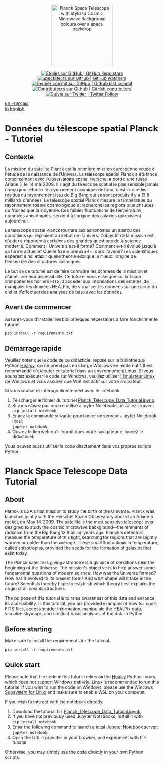 <p align="center">
    <a href="https://www.asc-csa.gc.ca/eng/satellites/planck/">
        <img alt="Planck Space Telescope with stylized Cosmic Microwave Background colours over a space backdrop" src="https://www.asc-csa.gc.ca/images/satellites/planck/planck-animation.jpg" height="200">
    </a>
</p>

<p align="center">
 <a href="#stars">
  <img alt="Étoiles sur GitHub | GitHub Repo stars" src="https://img.shields.io/github/stars/asc-csa/Planck-Telescope-Data-Tutorial">
 </a>
 <a href="#watchers">
  <img alt="Spectateurs sur Github | GitHub watchers" src="https://img.shields.io/github/watchers/asc-csa/Planck-Telescope-Data-Tutorial">
 </a>
 <a href="https://github.com/asc-csa/Planck-Telescope-Data-Tutorial/tree/main/commits/main">
  <img alt="Dernier commit sur GitHub | GitHub last commit" src="https://img.shields.io/github/last-commit/asc-csa/Planck-Telescope-Data-Tutorial">
 </a>
 <a href="https://github.com/asc-csa/Planck-Telescope-Data-Tutorial/tree/main/graphs/contributors">
  <img alt="Contributeurs sur GitHub | GitHub contributors" src="https://img.shields.io/github/contributors/asc-csa/Planck-Telescope-Data-Tutorial">
 </a>
 <a href="https://twitter.com/intent/follow?screen_name=csa_asc">
  <img alt="Suivre sur Twitter | Twitter Follow" src="https://img.shields.io/twitter/follow/csa_asc?style=social">
 </a>
</p>

[En Français](#Donnees-télescope-spatial-Planck-Tutoriel)  
[In English](#Planck-Space-Telescope-Data-Tutorial)    

# Données du télescope spatial Planck - Tutoriel

## Contexte
La mission du satellite Planck est la première mission européenne vouée à l'étude de la naissance de l'Univers. Le télescope spatial Planck a été lancé conjointement avec l'Observatoire spatial Herschel à bord d'une fusée Ariane 5, le 14 mai 2009. Il s'agit du télescope spatial le plus sensible jamais conçu pour étudier le rayonnement cosmique de fond, c'est-à-dire les résidus du rayonnement issu du Big Bang qui se sont produits il y a 13,8 milliards d'années. Le télescope spatial Planck mesure la température du rayonnement fossile cosmologique et recherche les régions plus chaudes ou froides que la moyenne. Ces faibles fluctuations de température, nommées anisotropies, seraient à l'origine des galaxies qui existent aujourd'hui.

Le télescope spatial Planck fournira aux astronomes un aperçu des conditions qui régnaient au début de l'Univers. L'objectif de la mission est d'aider à répondre à certaines des grandes questions de la science moderne. Comment l'Univers s'est-il formé? Comment a-t-il évolué jusqu'à sa forme actuelle? Quelle forme prendra-t-il dans l'avenir? Les scientifiques espèrent ainsi établir quelle théorie explique le mieux l'origine de l'ensemble des structures cosmiques.

Le but de ce tutoriel est de faire connaître les données de la mission et d’améliorer leur accessibilité. Ce tutoriel vous enseigne sur la façon d’importer les fichiers FITS, d’accéder aux informations des entêtes, de manipuler les données HEALPix, de visualiser les données sur une carte du ciel et d’effectuer des analyses de base avec les données.

## Avant de commencer

Assurez-vous d'installer les bibliothèques nécessaires à faire fonctionner le tutoriel.

```
pip install -r requirements.txt
```

## Démarrage rapide

Veuillez noter que le code de ce didacticiel repose sur la bibliothèque Python [Healpy](https://healpy.readthedocs.io/en/latest/index.html), qui ne prend pas en charge Windows en mode natif. Il est recommandé d'exécuter ce tutoriel dans un environnement Linux. Si vous souhaitez exécuter le code sur Windows, veuillez utiliser [l'émulateur Linux de Windows](https://learn.microsoft.com/en-us/windows/wsl/install) et vous assurez que WSL est actif sur votre ordinateur.

Si vous souhaitez interagir directement avec le notebook:

1. Télécharger le fichier du tutoriel [Planck_Telescope_Data_Tutorial.ipynb](https://github.com/asc-csa/Planck-Telescope-Data-Tutorial/blob/main/Code/Planck_Telescope_Data_Tutorial.ipynb).
2. Si vous n’avez pas encore utilisé Jupyter Notebooks, installez-le avec:<br>
``` pip install notebook ```
3. Entrez la commande suivante pour lancer un serveur Jupyter Notebook local:<br>
``` jupyter notebook ```
4. Ouvrez le lien web qu’il fournit dans votre navigateur et lancez le didacticiel.

Vous pouvez aussit utiliser le code directement dans vos propres scripts Python.

# Planck Space Telescope Data Tutorial

## About
Planck is ESA's first mission to study the birth of the Universe. Planck was launched jointly with the Herschel Space Observatory aboard an Ariane 5 rocket, on May 14, 2009. The satellite is the most sensitive telescope ever designed to study the cosmic microwave background--the remnants of radiation from the Big Bang 13.8 billion years ago. Planck's detectors measure the temperature of this light, searching for regions that are slightly warmer or colder than the average. These small fluctuations in temperature, called anisotropies, provided the seeds for the formation of galaxies that exist today.

The Planck satellite is giving astronomers a glimpse of conditions near the beginning of the Universe. The mission's objective is to help answer some fundamental questions of modern science: How was the Universe formed? How has it evolved to its present form? And what shape will it take in the future? Scientists thereby hope to establish which theory best explains the origin of all cosmic structures.

The purpose of this tutorial is to raise awareness of this data and enhance its accessibility. In this tutorial, you are provided examples of how to import FITS files, access header information, manipulate the HEALPix data, visualize skymaps, and conduct basic analyses of the data in Python. 

## Before starting

Make sure to install the requirements for the tutorial.

```
pip install -r requirements.txt
```

## Quick start
Please note that the code in this tutorial relies on the [Healpy](https://healpy.readthedocs.io/en/latest/index.html) Python library, which does not support Windows natively. Linux is recommended to run this tutorial. If you wish to run the code on Windows, please use the [Windows Subsystem for Linux](https://learn.microsoft.com/en-us/windows/wsl/install) and make sure to enable WSL on your computer.

If you wish to interact with the notebook directly:

1. Download the tutorial file [Planck_Telescope_Data_Tutorial.ipynb](https://github.com/asc-csa/Planck-Telescope-Data-Tutorial/blob/main/Code/Planck_Telescope_Data_Tutorial.ipynb).
2. If you have not previously used Jupyter Notebooks, install it with:<br>
``` pip install notebook ```
3. Enter the following command to launch a local Jupyter Notebook server:<br>
``` jupyter notebook ```
4. Open the URL it provides in your browser, and experiment with the tutorial.

Otherwise, you may simply use the code directly in your own Python scripts.
